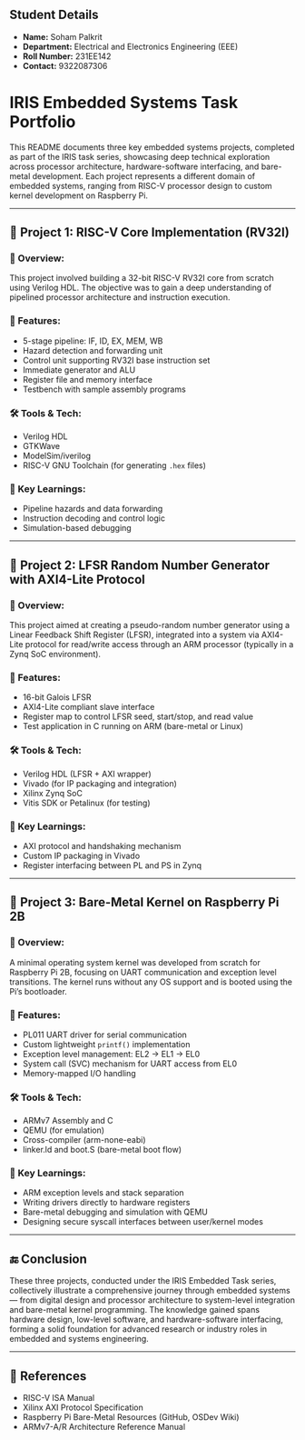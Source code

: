 ## Student Details
- **Name:** Soham Palkrit
- **Department:** Electrical and Electronics Engineering (EEE)
- **Roll Number:** 231EE142
- **Contact:** 9322087306

# IRIS Embedded Systems Task Portfolio

This README documents three key embedded systems projects, completed as part of the IRIS task series, showcasing deep technical exploration across processor architecture, hardware-software interfacing, and bare-metal development. Each project represents a different domain of embedded systems, ranging from RISC-V processor design to custom kernel development on Raspberry Pi.

---

## 📘 Project 1: RISC-V Core Implementation (RV32I)

### 🔧 Overview:
This project involved building a 32-bit RISC-V RV32I core from scratch using Verilog HDL. The objective was to gain a deep understanding of pipelined processor architecture and instruction execution.

### 🚀 Features:
- 5-stage pipeline: IF, ID, EX, MEM, WB
- Hazard detection and forwarding unit
- Control unit supporting RV32I base instruction set
- Immediate generator and ALU
- Register file and memory interface
- Testbench with sample assembly programs

### 🛠️ Tools & Tech:
- Verilog HDL
- GTKWave
- ModelSim/iverilog
- RISC-V GNU Toolchain (for generating `.hex` files)

### 📝 Key Learnings:
- Pipeline hazards and data forwarding
- Instruction decoding and control logic
- Simulation-based debugging

---

## 📘 Project 2: LFSR Random Number Generator with AXI4-Lite Protocol

### 🔧 Overview:
This project aimed at creating a pseudo-random number generator using a Linear Feedback Shift Register (LFSR), integrated into a system via AXI4-Lite protocol for read/write access through an ARM processor (typically in a Zynq SoC environment).

### 🚀 Features:
- 16-bit Galois LFSR
- AXI4-Lite compliant slave interface
- Register map to control LFSR seed, start/stop, and read value
- Test application in C running on ARM (bare-metal or Linux)

### 🛠️ Tools & Tech:
- Verilog HDL (LFSR + AXI wrapper)
- Vivado (for IP packaging and integration)
- Xilinx Zynq SoC
- Vitis SDK or Petalinux (for testing)

### 📝 Key Learnings:
- AXI protocol and handshaking mechanism
- Custom IP packaging in Vivado
- Register interfacing between PL and PS in Zynq

---

## 📘 Project 3: Bare-Metal Kernel on Raspberry Pi 2B

### 🔧 Overview:
A minimal operating system kernel was developed from scratch for Raspberry Pi 2B, focusing on UART communication and exception level transitions. The kernel runs without any OS support and is booted using the Pi’s bootloader.

### 🚀 Features:
- PL011 UART driver for serial communication
- Custom lightweight `printf()` implementation
- Exception level management: EL2 -> EL1 -> EL0
- System call (SVC) mechanism for UART access from EL0
- Memory-mapped I/O handling

### 🛠️ Tools & Tech:
- ARMv7 Assembly and C
- QEMU (for emulation)
- Cross-compiler (arm-none-eabi)
- linker.ld and boot.S (bare-metal boot flow)

### 📝 Key Learnings:
- ARM exception levels and stack separation
- Writing drivers directly to hardware registers
- Bare-metal debugging and simulation with QEMU
- Designing secure syscall interfaces between user/kernel modes

---

## 🔚 Conclusion
These three projects, conducted under the IRIS Embedded Task series, collectively illustrate a comprehensive journey through embedded systems — from digital design and processor architecture to system-level integration and bare-metal kernel programming. The knowledge gained spans hardware design, low-level software, and hardware-software interfacing, forming a solid foundation for advanced research or industry roles in embedded and systems engineering.

---

## 📎 References
- RISC-V ISA Manual
- Xilinx AXI Protocol Specification
- Raspberry Pi Bare-Metal Resources (GitHub, OSDev Wiki)
- ARMv7-A/R Architecture Reference Manual





